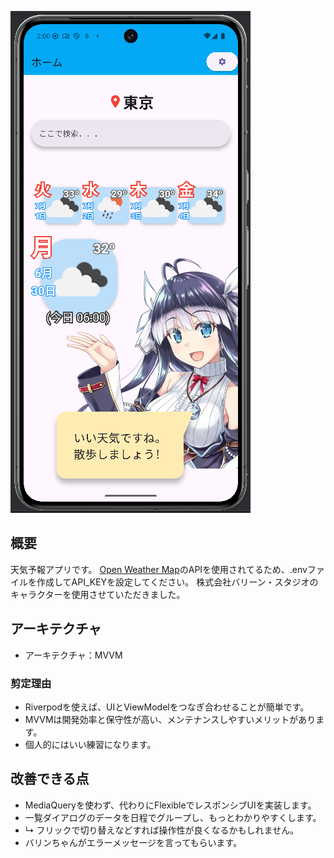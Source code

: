 ![alt text](https://github.com/GouZenKun/WeatherApp/blob/main/assets/images/screenshot.png?raw=true)

## 概要
天気予報アプリです。
[Open Weather Map](https://openweathermap.org/)のAPIを使用されてるため、.envファイルを作成してAPI_KEYを設定してください。
株式会社バリーン・スタジオのキャラクターを使用させていただきました。

## アーキテクチャ
* アーキテクチャ：MVVM

### 剪定理由

* Riverpodを使えば、UIとViewModelをつなぎ合わせることが簡単です。
* MVVMは開発効率と保守性が高い、メンテナンスしやすいメリットがあります。
* 個人的にはいい練習になります。

## 改善できる点

* MediaQueryを使わず、代わりにFlexibleでレスポンシブUIを実装します。
* 一覧ダイアログのデータを日程でグループし、もっとわかりやすくします。
* ↳ フリックで切り替えなどすれば操作性が良くなるかもしれません。
* バリンちゃんがエラーメッセージを言ってもらいます。
